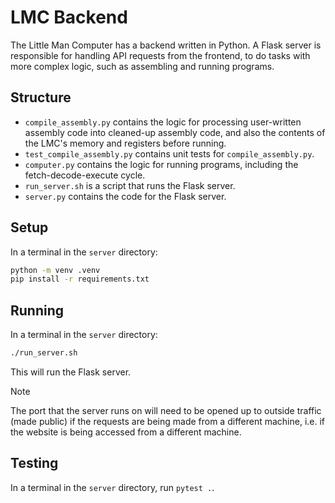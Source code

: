 # LMC Backend

The Little Man Computer has a backend written in Python. A Flask server is responsible for handling API requests from the frontend, to do tasks with more complex logic, such as assembling and running programs.

## Structure

- `compile_assembly.py` contains the logic for processing user-written assembly code into cleaned-up assembly code, and also the contents of the LMC's memory and registers before running.
- `test_compile_assembly.py` contains unit tests for `compile_assembly.py`.
- `computer.py` contains the logic for running programs, including the fetch-decode-execute cycle.
- `run_server.sh` is a script that runs the Flask server.
- `server.py` contains the code for the Flask server.

## Setup

In a terminal in the `server` directory:
```sh
python -m venv .venv
pip install -r requirements.txt
```

## Running

In a terminal in the `server` directory:
```sh
./run_server.sh
```

This will run the Flask server.

> [!NOTE]
> The port that the server runs on will need to be opened up to outside traffic (made public) if the requests are being made from a different machine, i.e. if the website is being accessed from a different machine.

## Testing

In a terminal in the `server` directory, run `pytest .`.
